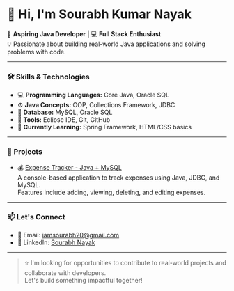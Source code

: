 # 👋 Hi, I'm Sourabh Kumar Nayak

🎯 **Aspiring Java Developer** | 💻 **Full Stack Enthusiast**  
💡 Passionate about building real-world Java applications and solving problems with code.  

---

### 🛠️ Skills & Technologies

- 💻 **Programming Languages:** Core Java, Oracle SQL  
- ⚙️ **Java Concepts:** OOP, Collections Framework, JDBC  
- 🧪 **Database:** MySQL, Oracle SQL  
- 🧰 **Tools:** Eclipse IDE, Git, GitHub  
- 🌱 **Currently Learning:** Spring Framework, HTML/CSS basics  

---

### 💼 Projects

- 💰 [Expense Tracker - Java + MySQL](https://github.com/03sourabh/Expense_Tracker)  
  A console-based application to track expenses using Java, JDBC, and MySQL.  
  Features include adding, viewing, deleting, and editing expenses.

---

### 📫 Let's Connect

- 📧 Email: [iamsourabh20@gmail.com](mailto:iamsourabh20@gmail.com)  
- 🔗 LinkedIn: [Sourabh Nayak](https://linkedin.com/in/sourabh-nayak-5842b5213)

---

> ⭐ I'm looking for opportunities to contribute to real-world projects and collaborate with developers.  
> Let's build something impactful together!
